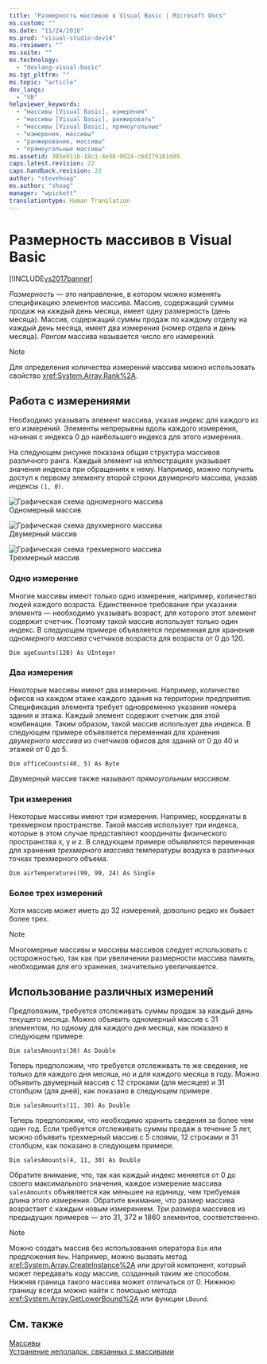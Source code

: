 ```yaml
---
title: "Размерность массивов в Visual Basic | Microsoft Docs"
ms.custom: ""
ms.date: "11/24/2016"
ms.prod: "visual-studio-dev14"
ms.reviewer: ""
ms.suite: ""
ms.technology: 
  - "devlang-visual-basic"
ms.tgt_pltfrm: ""
ms.topic: "article"
dev_langs: 
  - "VB"
helpviewer_keywords: 
  - "массивы [Visual Basic], измерения"
  - "массивы [Visual Basic], ранжировать"
  - "массивы [Visual Basic], прямоугольные"
  - "измерения, массивы"
  - "ранжирование, массивы"
  - "прямоугольные массивы"
ms.assetid: 385e911b-18c1-4e98-9924-c6d279101dd9
caps.latest.revision: 22
caps.handback.revision: 22
author: "stevehoag"
ms.author: "shoag"
manager: "wpickett"
translationtype: Human Translation
---
```

# Размерность массивов в Visual Basic
[!INCLUDE[vs2017banner](../../../../csharp/includes/vs2017banner.md)]

*Размерность* — это направление, в котором можно изменять спецификацию элементов массива.  Массив, содержащий суммы продаж на каждый день месяца, имеет одну размерность \(день месяца\).  Массив, содержащий суммы продаж по каждому отделу на каждый день месяца, имеет два измерения \(номер отдела и день месяца\).  *Рангом* массива называется число его измерений.  
  
> [!NOTE]
>  Для определения количества измерений массива можно использовать свойство <xref:System.Array.Rank%2A>.  
  
## Работа с измерениями  
 Необходимо указывать элемент массива, указав *индекс* для каждого из его измерений.  Элементы непрерывны вдоль каждого измерения, начиная с индекса 0 до наибольшего индекса для этого измерения.  
  
 На следующем рисунке показана общая структура массивов различного ранга.  Каждый элемент на иллюстрациях указывает значения индекса при обращениях к нему.  Например, можно получить доступ к первому элементу второй строки двумерного массива, указав индексы `(1, 0)`.  
  
 ![Графическая схема одномерного массива](../../../../visual-basic/programming-guide/language-features/arrays/media/arrayexdimone.png "ArrayExDimOne")  
Одномерный массив  
  
 ![Графическая схема двухмерного массива](../../../../visual-basic/programming-guide/language-features/arrays/media/arrayexdimtwo.png "ArrayExDimTwo")  
Двумерный массив  
  
 ![Графическая схема трехмерного массива](../../../../visual-basic/programming-guide/language-features/arrays/media/arrayexdimthree.png "ArrayExDimThree")  
Трехмерный массив  
  
### Одно измерение  
 Многие массивы имеют только одно измерение, например, количество людей каждого возраста.  Единственное требование при указании элемента — необходимо указывать возраст, для которого этот элемент содержит счетчик.  Поэтому такой массив использует только один индекс.  В следующем примере объявляется переменная для хранения  *одномерного массива*  счетчиков возраста для возраста от 0 до 120.  
  
```  
Dim ageCounts(120) As UInteger  
```  
  
### Два измерения  
 Некоторые массивы имеют два измерения. Например, количество офисов на каждом этаже каждого здания на территории предприятия.  Спецификация элемента требует одновременно указания номера здания и этажа. Каждый элемент содержит счетчик для этой комбинации.  Таким образом, такой массив использует два индекса.  В следующем примере объявляется переменная для хранения  *двумерного массива*  из счетчиков офисов для зданий от 0 до 40 и этажей от 0 до 5.  
  
```  
Dim officeCounts(40, 5) As Byte  
```  
  
 Двумерный массив также называют  *прямоугольным массивом*.  
  
### Три измерения  
 Некоторые массивы имеют три измерения. Например, координаты в трехмерном пространстве.  Такой массив использует три индекса, которые в этом случае представляют координаты физического пространства x, y и z.  В следующем примере объявляется переменная для хранения  *трехмерного массива*  температуры воздуха в различных точках трехмерного объема.  
  
```  
Dim airTemperatures(99, 99, 24) As Single  
```  
  
### Более трех измерений  
 Хотя массив может иметь до 32 измерений, довольно редко их бывает более трех.  
  
> [!NOTE]
>  Многомерные массивы и массивы массивов следует использовать с осторожностью, так как при увеличении размерности массива память, необходимая для его хранения, значительно увеличивается.  
  
## Использование различных измерений  
 Предположим, требуется отслеживать суммы продаж за каждый день текущего месяца.  Можно объявить одномерный массив с 31 элементом, по одному для каждого дня месяца, как показано в следующем примере.  
  
```  
Dim salesAmounts(30) As Double  
```  
  
 Теперь предположим, что требуется отслеживать те же сведения, не только для каждого дня месяца, но и для каждого месяца в году.  Можно объявить двумерный массив с 12 строками \(для месяцев\) и 31 столбцом \(для дней\), как показано в следующем примере.  
  
```  
Dim salesAmounts(11, 30) As Double  
```  
  
 Теперь предположим, что необходимо хранить сведения за более чем один год.  Если требуется отслеживать суммы продаж в течение 5 лет, можно объявить трехмерный массив с 5 слоями, 12 строками и 31 столбцом, как показано в следующем примере.  
  
```  
Dim salesAmounts(4, 11, 30) As Double  
```  
  
 Обратите внимание, что, так как каждый индекс меняется от 0 до своего максимального значения, каждое измерение массива `salesAmounts` объявляется как меньшее на единицу, чем требуемая длина этого измерения.  Обратите внимание, что размер массива возрастает с каждым новым измерением.  Три размера массивов из предыдущих примеров — это 31, 372 и 1860 элементов, соответственно.  
  
> [!NOTE]
>  Можно создать массив без использования оператора `Dim` или предложения `New`.  Например, можно вызвать метод <xref:System.Array.CreateInstance%2A> или другой компонент, который может передавать коду массив, созданный таким же способом.  Нижняя граница такого массива может отличаться от 0.  Нижнюю границу всегда можно найти с помощью метода <xref:System.Array.GetLowerBound%2A> или функции `LBound`.  
  
## См. также  
 [Массивы](../../../../visual-basic/programming-guide/language-features/arrays/index.md)   
 [Устранение неполадок, связанных с массивами](../../../../visual-basic/programming-guide/language-features/arrays/troubleshooting-arrays.md)